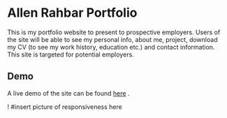 # Allen Rahbar Portfolio
This is my portfolio website to present to prospective employers. Users of the site will be able to see my personal info, about me, project, download my CV (to see my work history, education etc.) and contact information. This site is targeted for potential employers. 

## Demo 
A live demo of the site can be found  [here](https://allenrahbar.github.io/projectone/) .

! #insert picture of responsiveness here



